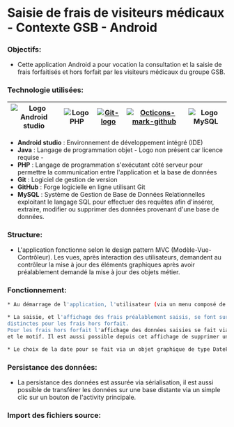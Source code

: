 # Saisie de frais de visiteurs médicaux - Contexte GSB - Android

### Objectifs:

* Cette application Android a pour vocation la consultation et la saisie de frais forfaitisés et hors forfait par les visiteurs médicaux du groupe GSB.

### Technologie utilisées:

| ![Logo Android studio](https://upload.wikimedia.org/wikipedia/commons/thumb/3/34/Android_Studio_icon.svg/64px-Android_Studio_icon.svg.png) | ![Logo PHP](https://upload.wikimedia.org/wikipedia/commons/thumb/2/27/PHP-logo.svg/64px-PHP-logo.svg.png) | [![Git-logo](https://upload.wikimedia.org/wikipedia/commons/thumb/e/e0/Git-logo.svg/128px-Git-logo.svg.png)](https://commons.wikimedia.org/wiki/File:Git-logo.svg "Jason Long [CC BY 3.0 (https://creativecommons.org/licenses/by/3.0)], via Wikimedia Commons") | [![Octicons-mark-github](https://upload.wikimedia.org/wikipedia/commons/thumb/9/91/Octicons-mark-github.svg/64px-Octicons-mark-github.svg.png)](https://commons.wikimedia.org/wiki/File:Octicons-mark-github.svg "GitHub [MIT (http://opensource.org/licenses/mit-license.php)], via Wikimedia Commons") | ![Logo MySQL](https://upload.wikimedia.org/wikipedia/commons/thumb/c/c7/Cib-mysql_%28CoreUI_Icons_v1.0.0%29.svg/64px-Cib-mysql_%28CoreUI_Icons_v1.0.0%29.svg.png)
| ----- | ----- | ----- | ----- | ----- |

  - **Android studio** :  Environnement de développement intégré (IDE)
  - **Java** : Langage de programmation objet - Logo non présent car licence requise - 
  - **PHP** : Langage de programmation s'exécutant côté serveur pour permettre la communication entre l'application et la base de données
  - **Git** : Logiciel de gestion de version
  - **GitHub** : Forge logicielle en ligne utilisant Git
  - **MySQL** : Système de Gestion de Base de Données Relationnelles exploitant le langage SQL pour effectuer des requêtes afin d'insérer, extraire, modifier ou supprimer des données provenant d'une base de données.

 ### Structure:
 
 * L'application fonctionne selon le design pattern MVC (Modèle-Vue-Contrôleur). Les vues, après interaction des utilisateurs, demandent au contrôleur la mise à jour  des éléments graphiques après avoir préalablement demandé la mise à jour des objets métier.
 
 ### Fonctionnement:
 
```sh
* Au démarrage de l'application, l'utilisateur (via un menu composé de plusieurs boutons avec icône représentant le type de frais) a la possibilité de saisir des frais forfaitisés ou hors forfait, ainsi que de consulter les frais qu'il a déjà préalablement saisis pour un mois et une année (forfaitisés) et pour un jour précis du mois d'une année pour les frais hors forfait.
```
 
```sh
* La saisie, et l'affichage des frais préalablement saisis, se font sur la même activity pour les frais forfaitisés, et sur 2 "activities"
distinctes pour les frais hors forfait.
Pour les frais hors forfait l'affichage des données saisies se fait via une ListView déroulante avec pour information la date, le montant
et le motif. Il est aussi possible depuis cet affichage de supprimer un frais via un bouton relié à chaque ligne de la liste.
```

```sh
* Le choix de la date pour se fait via un objet graphique de type DatePicker (link image si possible) peu importe le type de frais.
```

### Persistance des données:

* La persistance des données est assurée via sérialisation, il est aussi possible de transférer les données sur une base distante via un simple clic sur un bouton de l'activity principale.

### Import des fichiers source:




 
